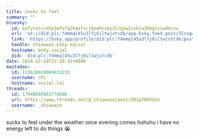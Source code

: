```yaml
---
title: sucks to feel
summary: ""
bluesky:
  id: bafyreiccmtp3afxfq2kmafscj6aehncpy3lcgxw2usksa3bbglvcwdmrou
  url: 'at://did:plc:f4mmql45u3lfj6iltwjvtcdk/app.bsky.feed.post/3lcxga36cv52c'
  link: 'https://bsky.app/profile/did:plc:f4mmql45u3lfj6iltwjvtcdk/post/3lcxga36cv52c'
  handle: chiawase.bsky.social
  hostname: bsky.social
  did: 'did:plc:f4mmql45u3lfj6iltwjvtcdk'
date: 2024-12-10T22:10:42+0800
mastodon:
  id: 113628928069632233
  username: chi
  hostname: social.lol
threads:
  id: 17948602661778686
  url: https://www.threads.net/@_chiawase/post/DDZpTNFKUCk
  username: _chiawase
---
```


sucks to feel under the weather once evening comes huhuhu i have no energy left to do things 😭
